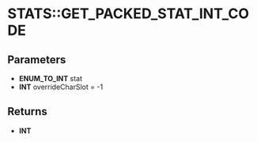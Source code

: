 # STATS::GET_PACKED_STAT_INT_CODE

## Parameters
* **ENUM_TO_INT** stat
* **INT** overrideCharSlot = -1

## Returns
* **INT**